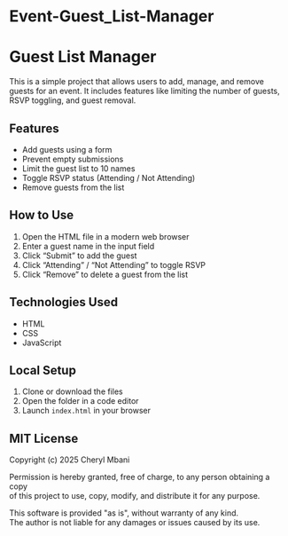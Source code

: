# Event-Guest_List-Manager
# Guest List Manager

This is a simple project that allows users to add, manage, and remove guests for an event. It includes features like limiting the number of guests, RSVP toggling, and guest removal.

## Features

- Add guests using a form  
- Prevent empty submissions  
- Limit the guest list to 10 names  
- Toggle RSVP status (Attending / Not Attending)  
- Remove guests from the list  

## How to Use

1. Open the HTML file in a modern web browser  
2. Enter a guest name in the input field  
3. Click “Submit” to add the guest  
4. Click “Attending” / “Not Attending” to toggle RSVP  
5. Click “Remove” to delete a guest from the list  

## Technologies Used

- HTML  
- CSS  
- JavaScript  

## Local Setup

1. Clone or download the files  
2. Open the folder in a code editor  
3. Launch `index.html` in your browser  

## MIT License

Copyright (c) 2025 Cheryl Mbani


Permission is hereby granted, free of charge, to any person obtaining a copy  
of this project to use, copy, modify, and distribute it for any purpose.  

This software is provided "as is", without warranty of any kind.  
The author is not liable for any damages or issues caused by its use.

